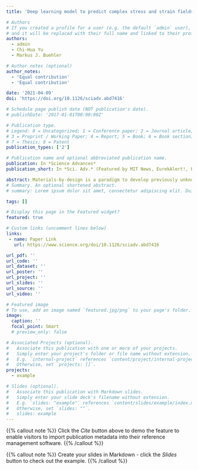 ```yaml
---
title: 'Deep learning model to predict complex stress and strain fields in hierarchical composites'

# Authors
# If you created a profile for a user (e.g. the default `admin` user), write the username (folder name) here
# and it will be replaced with their full name and linked to their profile.
authors:
  - admin
  - Chi-Hua Yu
  - Markus J. Buehler

# Author notes (optional)
author_notes:
  - 'Equal contribution'
  - 'Equal contribution'

date: '2021-04-09'
doi: 'https://doi.org/10.1126/sciadv.abd7416'

# Schedule page publish date (NOT publication's date).
# publishDate: '2017-01-01T00:00:00Z'

# Publication type.
# Legend: 0 = Uncategorized; 1 = Conference paper; 2 = Journal article;
# 3 = Preprint / Working Paper; 4 = Report; 5 = Book; 6 = Book section;
# 7 = Thesis; 8 = Patent
publication_types: ['2']

# Publication name and optional abbreviated publication name.
publication: In *Science Advances*
publication_short: In *Sci. Adv.* (Featured by MIT News, EurekAlert!, Phys.org, ScienceDaily and SciTechDaily)

abstract: Materials-by-design is a paradigm to develop previously unknown high-performance materials. However, finding materials with superior properties is often computationally or experimentally intractable because of the astronomical number of combinations in design space. Here we report an AI-based approach, implemented in a game theory–based conditional generative adversarial neural network (cGAN), to bridge the gap between a material’s microstructure—the design space—and physical performance. Our end-to-end deep learning model predicts physical fields like stress or strain directly from the material microstructure geometry, and reaches an astonishing accuracy not only for predicted field data but also for derivative material property predictions. Furthermore, the proposed approach offers extensibility by predicting complex materials behavior regardless of component shapes, boundary conditions, and geometrical hierarchy, providing perspectives of performing physical modeling and simulations. The method vastly improves the efficiency of evaluating physical properties of hierarchical materials directly from the geometry of its structural makeup.
# Summary. An optional shortened abstract.
# summary: Lorem ipsum dolor sit amet, consectetur adipiscing elit. Duis posuere tellus ac convallis placerat. Proin tincidunt magna sed ex sollicitudin condimentum.

tags: []

# Display this page in the Featured widget?
featured: true

# Custom links (uncomment lines below)
links:
 - name: Paper Link
   url: https://www.science.org/doi/10.1126/sciadv.abd7416

url_pdf: ''
url_code: ''
url_dataset: ''
url_poster: ''
url_project: ''
url_slides: ''
url_source: ''
url_video: ''

# Featured image
# To use, add an image named `featured.jpg/png` to your page's folder.
image:
  caption: ''
  focal_point: Smart
  # preview_only: false

# Associated Projects (optional).
#   Associate this publication with one or more of your projects.
#   Simply enter your project's folder or file name without extension.
#   E.g. `internal-project` references `content/project/internal-project/index.md`.
#   Otherwise, set `projects: []`.
projects:
  - example

# Slides (optional).
#   Associate this publication with Markdown slides.
#   Simply enter your slide deck's filename without extension.
#   E.g. `slides: "example"` references `content/slides/example/index.md`.
#   Otherwise, set `slides: ""`.
#   slides: example
---
```


{{% callout note %}}
Click the _Cite_ button above to demo the feature to enable visitors to import publication metadata into their reference management software.
{{% /callout %}}

{{% callout note %}}
Create your slides in Markdown - click the _Slides_ button to check out the example.
{{% /callout %}}

